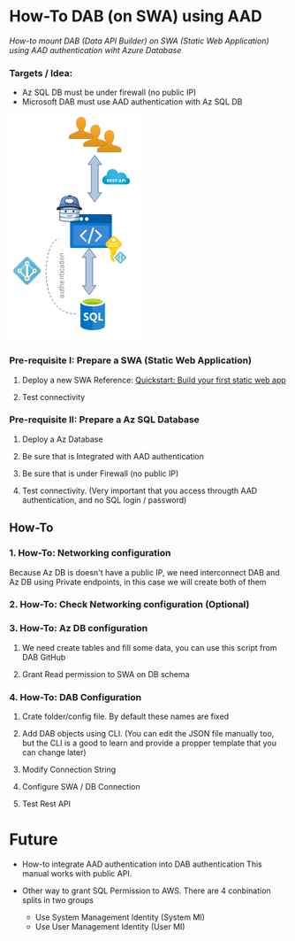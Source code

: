
# How-To DAB (on SWA) using  AAD

_How-to mount DAB (Data API Builder) on SWA (Static Web Application) using AAD authentication wiht Azure Database_


### Targets / Idea:
* Az SQL DB must be under firewall (no public IP)
* Microsoft  DAB must use AAD authentication with Az SQL DB


![Idea architecture](./pictures/pic_00.png)


### Pre-requisite I: Prepare a SWA (Static Web Application)

1. Deploy a new SWA
   Reference: [Quickstart: Build your first static web app](https://github.com/staticwebdev/vanilla-basic/generate)
   
2. Test connectivity 


### Pre-requisite II: Prepare a Az SQL Database
1. Deploy a Az Database 

2. Be sure that is Integrated with AAD authentication

3. Be sure that is under Firewall (no public IP)

4. Test connectivity. 
   (Very important that you access througth AAD authentication, and no SQL login / password)


## How-To

### 1. How-To: Networking configuration
Because Az DB is doesn't have a public IP, we need interconnect DAB and Az DB using Private endpoints, in this case we will create both of them

### 2. How-To: Check Networking configuration (Optional)

### 3. How-To: Az DB configuration
1. We need create tables and fill some data, you can use this script from DAB GitHub

2. Grant Read permission to SWA on DB schema

### 4. How-To: DAB Configuration
1. Crate folder/config file. By default these names are fixed

2. Add DAB objects using CLI.
(You can edit the JSON file manually too, but the CLI is a good to learn and provide a propper template that you can change later)


3. Modify Connection String

4. Configure SWA / DB Connection 

5. Test Rest API


# Future
* How-to integrate AAD authentication into DAB authentication
   This manual works with public API.
   
* Other way to grant SQL Permission to AWS. 
   There are 4 conbination splits in two groups
   * Use System Management Identity (System MI)
   * Use User Management Identity (User MI)